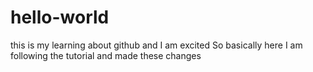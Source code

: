 # hello-world
this is my learning about github and I am excited
So basically here I am following the tutorial and made these changes
